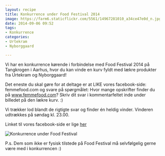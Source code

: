 ```yaml
---
layout: recipe
title: Konkurrence under Food Festival 2014
image: https://farm6.staticflickr.com/5561/14967281010_a34ce47e0d_n.jpg
date: 2014-09-06 09:52
tags:
- Konkurrence
categories:
- Urtekram
- Nyborggaard

---
```


Vi har en konkurrence kørende i forbindelse med Food Festival 2014 på Tangkrogen i Aarhus, hvor du kan vinde en kurv fyldt med lækre produkter fra Urtekram og Nyborggaard! 

Det eneste du skal gøre for at deltage er at LIKE vores facebook-side: femmefood.com og svare på spørgmålet: Hvor mange opskrifter finder du på www.femmefood.com? Skriv dit svar i kommentarfeltet inde under billedet på den lækre kurv. :)

Vi trækker lod blandt de rigtigte svar og finder én heldig vinder. Vinderen udtrækkes på søndag kl. 23.00.

Linket til vores facebook-side er lige [her](https://www.facebook.com/femmefood)

![Konkurrence under Food Festival](https://farm6.staticflickr.com/5561/14967281010_637649d2c7_o.png) 

P.s. Dem som ikke er fysisk tilstede på Food Festival må selvfølgelig gerne være med i konkurrencen :)










